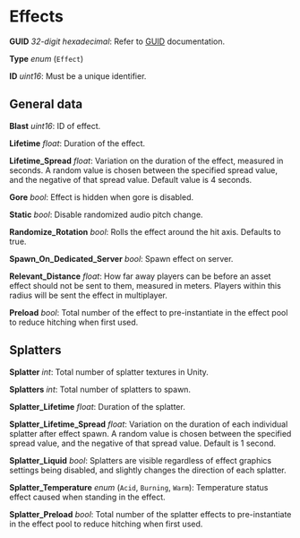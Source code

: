 Effects
=======

**GUID** *32-digit hexadecimal*: Refer to [GUID](GUID.md) documentation.

**Type** *enum* (`Effect`)

**ID** *uint16*: Must be a unique identifier.

General data
------------

**Blast** *uint16*: ID of effect.

**Lifetime** *float*: Duration of the effect.

**Lifetime_Spread** *float*: Variation on the duration of the effect, measured in seconds. A random value is chosen between the specified spread value, and the negative of that spread value. Default value is 4 seconds.

**Gore** *bool*: Effect is hidden when gore is disabled.

**Static** *bool*: Disable randomized audio pitch change.

**Randomize_Rotation** *bool*: Rolls the effect around the hit axis. Defaults to true.

**Spawn_On_Dedicated_Server** *bool*: Spawn effect on server.

**Relevant_Distance** *float*: How far away players can be before an asset effect should not be sent to them, measured in meters. Players within this radius will be sent the effect in multiplayer.

**Preload** *bool*: Total number of the effect to pre-instantiate in the effect pool to reduce hitching when first used.

Splatters
---------

**Splatter** *int*: Total number of splatter textures in Unity.

**Splatters** *int*: Total number of splatters to spawn.

**Splatter_Lifetime** *float*: Duration of the splatter.

**Splatter_Lifetime_Spread** *float*: Variation on the duration of each individual splatter after effect spawn. A random value is chosen between the specified spread value, and the negative of that spread value. Default is 1 second.

**Splatter_Liquid** *bool*: Splatters are visible regardless of effect graphics settings being disabled, and slightly changes the direction of each splatter.

**Splatter_Temperature** *enum* (`Acid`, `Burning`, `Warm`): Temperature status effect caused when standing in the effect.

**Splatter_Preload** *bool*: Total number of the splatter effects to pre-instantiate in the effect pool to reduce hitching when first used.
